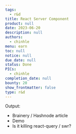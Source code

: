 ```yaml
---
tags: 
  - r&d
title: React Server Component
product: null
date: 2023-06-20
description: null
authors: 
  - chinhle
menu: earn
toc: null
notice: null
due_date: null
status: Done
PICs: 
  - chinhle
completion_date: null
bounty: 20
show_frontmatter: false
type: r&d
---
```


Output:

- Brainery / Hashnode article
- Demo
- Is it killing react-query / swr?
